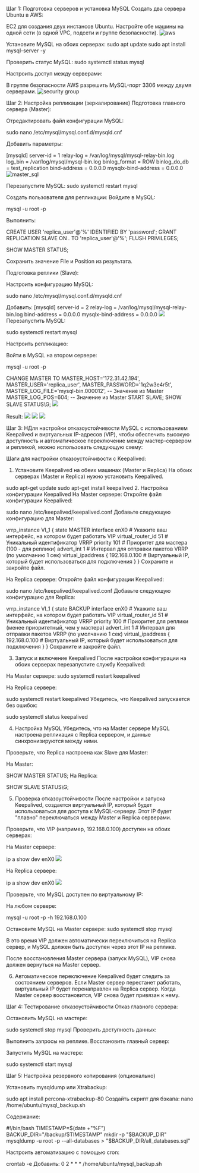 Шаг 1: Подготовка серверов и установка MySQL
Создать два сервера Ubuntu в AWS:

EC2 для создания двух инстансов Ubuntu.
Настройте обе машины на одной сети (в одной VPC, подсети и группе безопасности).
![aws](https://github.com/annette-medvedeva/Medvedeva_Anna_DOS24/blob/main/Homework18_Database_2/Pictures/Screenshot%20from%202025-01-19%2019-26-19.png)

Установите MySQL на обоих серверах:
sudo apt update
sudo apt install mysql-server -y

Проверить статус MySQL:
sudo systemctl status mysql

Настроить доступ между серверами:

В группе безопасности AWS разрешить MySQL-порт 3306 между двумя серверами.
![security group](https://github.com/annette-medvedeva/Medvedeva_Anna_DOS24/blob/main/Homework18_Database_2/Pictures/Screenshot%20from%202025-01-19%2019-31-38.png)


Шаг 2: Настройка репликации (зеркалирование)
Подготовка главного сервера (Master):

Отредактировать файл конфигурации MySQL:
 
sudo nano /etc/mysql/mysql.conf.d/mysqld.cnf

Добавить параметры:

[mysqld]
server-id = 1
relay-log = /var/log/mysql/mysql-relay-bin.log
log_bin = /var/log/mysql/mysql-bin.log
binlog_format = ROW
binlog_do_db = test_replication
bind-address            = 0.0.0.0
mysqlx-bind-address     = 0.0.0.0
![master_sql](https://github.com/annette-medvedeva/Medvedeva_Anna_DOS24/blob/main/Homework18_Database_2/Pictures/Screenshot%20from%202025-01-19%2019-35-02.png)

Перезапустите MySQL:
sudo systemctl restart mysql

Создать пользователя для репликации: 
Войдите в MySQL:

mysql -u root -p

Выполнить:

CREATE USER 'replica_user'@'%' IDENTIFIED BY 'password';
GRANT REPLICATION SLAVE ON *.* TO 'replica_user'@'%';
FLUSH PRIVILEGES;

SHOW MASTER STATUS;

Сохранить значение File и Position из результата.

Подготовка реплики (Slave):

Настроить конфигурацию MySQL:
 
sudo nano /etc/mysql/mysql.conf.d/mysqld.cnf

Добавить:
[mysqld]
server-id = 2
relay-log = /var/log/mysql/mysql-relay-bin.log
bind-address            = 0.0.0.0
mysqlx-bind-address     = 0.0.0.0
![](https://github.com/annette-medvedeva/Medvedeva_Anna_DOS24/blob/main/Homework18_Database_2/Pictures/Screenshot-23.png)
Перезапустить MySQL:

sudo systemctl restart mysql

Настроить репликацию: 

Войти в MySQL на втором сервере:
 
mysql -u root -p

CHANGE MASTER TO
MASTER_HOST='172.31.42.194',
MASTER_USER='replica_user',
MASTER_PASSWORD='1q2w3e4r5t',
MASTER_LOG_FILE='mysql-bin.000012',  -- Значение из Master
MASTER_LOG_POS=604;                 -- Значение из Master
START SLAVE;
SHOW SLAVE STATUS\G;
![](https://github.com/annette-medvedeva/Medvedeva_Anna_DOS24/blob/main/Homework18_Database_2/Pictures/replica_SHOW_SLAVE_STATUS_G.png)

Result:
![](https://github.com/annette-medvedeva/Medvedeva_Anna_DOS24/blob/main/Homework18_Database_2/Pictures/master_CreateTable7.png)
![](https://github.com/annette-medvedeva/Medvedeva_Anna_DOS24/blob/main/Homework18_Database_2/Pictures/Master_Test_table.png)
![](https://github.com/annette-medvedeva/Medvedeva_Anna_DOS24/blob/main/Homework18_Database_2/Pictures/replica_DB_test.png)

 
Шаг 3: НДля настройки отказоустойчивости MySQL с использованием Keepalived и виртуальных IP-адресов (VIP), чтобы обеспечить высокую доступность и автоматическое переключение между мастер-сервером и репликой, можно использовать следующую схему:

Шаги для настройки отказоустойчивости с Keepalived:
1. Установите Keepalived на обеих машинах (Master и Replica)
На обоих серверах (Master и Replica) нужно установить Keepalived.


sudo apt-get update
sudo apt-get install keepalived
2. Настройка конфигурации Keepalived
На Master сервере:
Откройте файл конфигурации Keepalived:

 
sudo nano /etc/keepalived/keepalived.conf
Добавьте следующую конфигурацию для Master:

 
vrrp_instance VI_1 {
    state MASTER
    interface enX0          # Укажите ваш интерфейс, на котором будет работать VIP
    virtual_router_id 51    # Уникальный идентификатор VRRP
    priority 101            # Приоритет для мастера (100 - для реплики)
    advert_int 1            # Интервал для отправки пакетов VRRP (по умолчанию 1 сек)
    virtual_ipaddress {
        192.168.0.100       # Виртуальный IP, который будет использоваться для подключения
    }
}
Сохраните и закройте файл.

На Replica сервере:
Откройте файл конфигурации Keepalived:

 
sudo nano /etc/keepalived/keepalived.conf
Добавьте следующую конфигурацию для Replica:

 
vrrp_instance VI_1 {
    state BACKUP
    interface enX0          # Укажите ваш интерфейс, на котором будет работать VIP
    virtual_router_id 51    # Уникальный идентификатор VRRP
    priority 100            # Приоритет для реплики (менее приоритетный, чем у мастера)
    advert_int 1            # Интервал для отправки пакетов VRRP (по умолчанию 1 сек)
    virtual_ipaddress {
        192.168.0.100       # Виртуальный IP, который будет использоваться для подключения
    }
}
Сохраните и закройте файл.

3. Запуск и включение Keepalived
После настройки конфигурации на обоих серверах перезапустите службу Keepalived:

На Master сервере:
sudo systemctl restart keepalived

На Replica сервере:

sudo systemctl restart keepalived
Убедитесь, что Keepalived запускается без ошибок:

 
sudo systemctl status keepalived

4. Настройка MySQL
Убедитесь, что на Master сервере MySQL настроена репликация с Replica сервером, и данные синхронизируются между ними.

Проверьте, что Replica настроена как Slave для Master:

На Master:

SHOW MASTER STATUS;
На Replica:
 
SHOW SLAVE STATUS\G;

5. Проверка отказоустойчивости
После настройки и запуска Keepalived, создается виртуальный IP, который будет использоваться для доступа к MySQL-серверу. Этот IP будет "плавно" переключаться между Master и Replica серверами.

Проверьте, что VIP (например, 192.168.0.100) доступен на обоих серверах:

На Master сервере:

ip a show dev enX0
![](https://github.com/annette-medvedeva/Medvedeva_Anna_DOS24/blob/main/Homework18_Database_2/Pictures/master_ip.png)

На Replica сервере:

ip a show dev enX0
![](https://github.com/annette-medvedeva/Medvedeva_Anna_DOS24/blob/main/Homework18_Database_2/Pictures/replica_ip.png)

Проверьте, что MySQL доступен по виртуальному IP:

На любом сервере:

mysql -u root -p -h 192.168.0.100

Остановите MySQL на Master сервере:
sudo systemctl stop mysql

В это время VIP должен автоматически переключиться на Replica сервер, и MySQL должен быть доступен через этот IP на реплике.

После восстановления Master сервера (запуск MySQL), VIP снова должен вернуться на Master сервер.

6. Автоматическое переключение
Keepalived будет следить за состоянием серверов. Если Master сервер перестанет работать, виртуальный IP будет перенаправлен на Replica сервер. Когда Master сервер восстановится, VIP снова будет привязан к нему.

Шаг 4: Тестирование отказоустойчивости
Отказ главного сервера:

Остановить MySQL на мастере:
 
sudo systemctl stop mysql
Проверить доступность данных:

Выполнить запросы на реплике.
Восстановить главный сервер:

Запустить MySQL на мастере:
 
sudo systemctl start mysql


Шаг 5: Настройка резервного копирования (опционально)

Установить mysqldump или Xtrabackup:

sudo apt install percona-xtrabackup-80
Создайть скрипт для бэкапа:
nano /home/ubuntu/mysql_backup.sh

Содержание:

#!/bin/bash
TIMESTAMP=$(date +"%F")
BACKUP_DIR="/backup/$TIMESTAMP"
mkdir -p "$BACKUP_DIR"
mysqldump -u root -p --all-databases > "$BACKUP_DIR/all_databases.sql"


Настроить автоматизацию с помощью cron:

crontab -e
Добавить:
0 2 * * * /home/ubuntu/mysql_backup.sh

